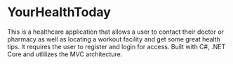 # YourHealthToday
This is a healthcare  application that allows a user to contact their doctor or pharmacy
as well as locating a workout facility and get some great health tips. It requires the user to
register and login for access. Built with C#, .NET Core and utlilizes the MVC architecture.
